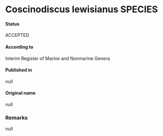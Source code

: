 Coscinodiscus lewisianus SPECIES
=======

#### Status
ACCEPTED

#### According to
Interim Register of Marine and Nonmarine Genera

#### Published in
null

#### Original name
null

### Remarks
null